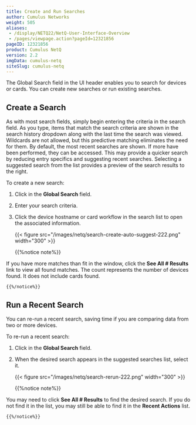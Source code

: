 ```yaml
---
title: Create and Run Searches
author: Cumulus Networks
weight: 505
aliases:
 - /display/NETQ22/NetQ-User-Interface-Overview
 - /pages/viewpage.action?pageId=12321856
pageID: 12321856
product: Cumulus NetQ
version: 2.2
imgData: cumulus-netq
siteSlug: cumulus-netq
---
```

The Global Search field in the UI header enables you to search for
devices or cards. You can create new searches or run existing searches.

## Create a Search

As with most search fields, simply begin entering the criteria in the
search field. As you type, items that match the search criteria are
shown in the search history dropdown along with the last time the search
was viewed. Wildcards are not allowed, but this predictive matching
eliminates the need for them. By default, the most recent searches are
shown. If more have been performed, they can be accessed. This may
provide a quicker search by reducing entry specifics and suggesting
recent searches. Selecting a suggested search from the list provides a
preview of the search results to the right.

To create a new search:

1.  Click in the **Global Search** field.
2.  Enter your search criteria.
3.  Click the device hostname or card workflow in the search list to
    open the associated information.  

    {{< figure src="/images/netq/search-create-auto-suggest-222.png" width="300" >}}

    {{%notice note%}}

If you have more matches than fit in the window, click the **See All
    \# Results** link to view all found matches. The count represents
    the number of devices found. It does not include cards found.

    {{%/notice%}}

## Run a Recent Search

You can re-run a recent search, saving time if you are comparing data
from two or more devices.

To re-run a recent search:

1.  Click in the **Global Search** field.

2.  When the desired search appears in the suggested searches list,
    select it.  

    {{< figure src="/images/netq/search-rerun-222.png" width="300" >}}

    {{%notice note%}}

You may need to click **See All \# Results** to find the desired
    search. If you do not find it in the list, you may still be able to
    find it in the **Recent Actions** list.

    {{%/notice%}}
